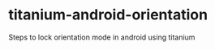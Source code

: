 titanium-android-orientation
============================

Steps to lock orientation mode in android using titanium
